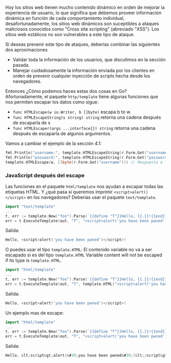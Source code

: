 Hoy los sitios web tienen mucho contenido dinámico en orden de mejorar la experiencia de usuario, lo que significa que debemos proveer información dinámica en función de cada comportamiento individual, desafortunadamente, los sitios web dinámicos son suceptibles a ataques maliciosos conocidos como "Cross site scripting" (abreviado "XSS"). Los sitios web estáticos no son vulnerables a este tipo de ataque.

Si deseas prevenir este tipo de ataques, deberías combinar las siguientes dos aproximaciones

- Validar toda la información de los usuarios, que discutimos en la sección pasada.
- Manejar cuidadosamente la información enviada por los clientes en orden de prevenir cualquier inyección de scripts hecha desde los navegadores.

Entonces ¿Cómo podemos haces estas dos cosas en Go? Afortunadamente, el paquete `http/template` tiene algunas funciones que nos permiten escapar los datos como sigue:

- `func HTMLEscape(w io.Writer, b []byte)` escapa b to w.
- `func HTMLEscapeString(s string) string` retorna una cadena después de escaparla de s
- `func HTMLEscaper(args ...interface{}) string` retorna una cadena después de escaparla de algunos argumentos.

Vamos a cambiar el ejemplo de la sección 4.1:

```go
fmt.Println("username:", template.HTMLEscapeString(r.Form.Get("username"))) // Imprime en el lado del servidor
fmt.Println("password:", template.HTMLEscapeString(r.Form.Get("password")))
template.HTMLEscape(w, []byte(r.Form.Get("username"))) // Respuesta a los clientes
```

### JavaScript después del escape

Las funciones en el paquete `html/template` nos ayudan a escapar todas las etiquetas HTML. Y ¿qué pasa si queremos imprimir `<script>alert()</script>` en los navegadores? Deberías usar el paquete `text/template`.

```go
import "text/template"
...
t, err := template.New("foo").Parse(`{{define "T"}}Hello, {{.}}!{{end}}`)
err = t.ExecuteTemplate(out, "T", "<script>alert('you have been pwned')</script>")
```

Salida:

```go
Hello, <script>alert('you have been pwned')</script>!
```

O puedes usar el tipo `template.HTML`: El contenido variable no va a ser escapado si es del tipo `template.HTML` Variable content will not be escaped if its type is `template.HTML`.

```go
import "html/template"
...
t, err := template.New("foo").Parse(`{{define "T"}}Hello, {{.}}!{{end}}`)
err = t.ExecuteTemplate(out, "T", template.HTML("<script>alert('you have been pwned')</script>"))
```

Salida:

```go
Hello, <script>alert('you have been pwned')</script>!
```

Un ejemplo mas de escape:

```go
import "html/template"
...
t, err := template.New("foo").Parse(`{{define "T"}}Hello, {{.}}!{{end}}`)
err = t.ExecuteTemplate(out, "T", "<script>alert('you have been pwned')</script>")
```

Salida:

```go
Hello, &lt;script&gt;alert(&#39;you have been pwned&#39;)&lt;/script&gt;!
```